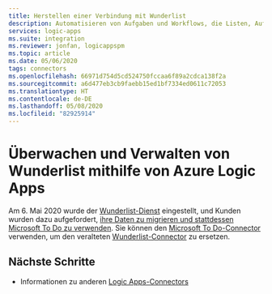 ```yaml
---
title: Herstellen einer Verbindung mit Wunderlist
description: Automatisieren von Aufgaben und Workflows, die Listen, Aufgaben, Erinnerungen und vieles mehr in Ihrem Wunderlist-Konto mithilfe von Azure Logic Apps überwachen und verwalten
services: logic-apps
ms.suite: integration
ms.reviewer: jonfan, logicappspm
ms.topic: article
ms.date: 05/06/2020
tags: connectors
ms.openlocfilehash: 66971d754d5cd524750fccaa6f89a2cdca138f2a
ms.sourcegitcommit: a6d477eb3cb9faebb15ed1bf7334ed0611c72053
ms.translationtype: HT
ms.contentlocale: de-DE
ms.lasthandoff: 05/08/2020
ms.locfileid: "82925914"
---
```

# <a name="monitor-and-manage-wunderlist-by-using-azure-logic-apps"></a>Überwachen und Verwalten von Wunderlist mithilfe von Azure Logic Apps

Am 6. Mai 2020 wurde der [Wunderlist-Dienst](https://www.wunderlist.com/) eingestellt, und Kunden wurden dazu aufgefordert, [ihre Daten zu migrieren und stattdessen Microsoft To Do zu verwenden](https://www.wunderlist.com/blog/goodbye-from-wunderlist/). Sie können den [Microsoft To Do-Connector](https://docs.microsoft.com/connectors/todo/) verwenden, um den veralteten [Wunderlist-Connector](https://docs.microsoft.com/connectors/wunderlist/) zu ersetzen.

## <a name="next-steps"></a>Nächste Schritte

* Informationen zu anderen [Logic Apps-Connectors](../connectors/apis-list.md)
